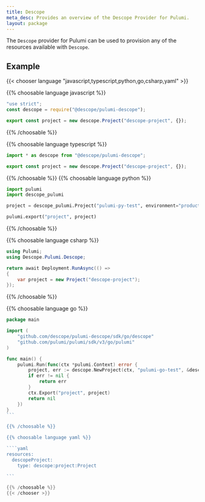 ```yaml
---
title: Descope
meta_desc: Provides an overview of the Descope Provider for Pulumi.
layout: package
---
```


The `Descope` provider for Pulumi can be used to provision any of the resources available with `Descope`.

## Example

{{< chooser language "javascript,typescript,python,go,csharp,yaml" >}}

{{% choosable language javascript %}}

```javascript
"use strict";
const descope = require("@descope/pulumi-descope");

export const project = new descope.Project("descope-project", {});
```

{{% /choosable %}}

{{% choosable language typescript %}}

```typescript
import * as descope from "@descope/pulumi-descope";

export const project = new descope.Project("descope-project", {});
```

{{% /choosable %}}
{{% choosable language python %}}

```python
import pulumi
import descope_pulumi

project = descope_pulumi.Project("pulumi-py-test", environment="production")

pulumi.export("project", project)
```

{{% /choosable %}}

{{% choosable language csharp %}}

```csharp
using Pulumi;
using Descope.Pulumi.Descope;

return await Deployment.RunAsync(() =>
{
	var project = new Project("descope-project");
});
```

{{% /choosable %}}

{{% choosable language go %}}

`````go
package main

import (
	"github.com/descope/pulumi-descope/sdk/go/descope"
	"github.com/pulumi/pulumi/sdk/v3/go/pulumi"
)

func main() {
	pulumi.Run(func(ctx *pulumi.Context) error {
		project, err := descope.NewProject(ctx, "pulumi-go-test", &descope.ProjectArgs{Environment: pulumi.String("production")})
		if err != nil {
			return err
		}
		ctx.Export("project", project)
		return nil
	})
}
```

{{% /choosable %}}

{{% choosable language yaml %}}

````yaml
resources:
  descopeProject:
    type: descope:project:Project

```

{{% /choosable %}}
{{< /chooser >}}
`````
